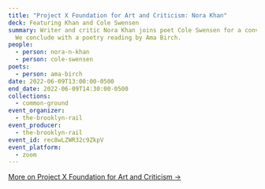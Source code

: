 ```yaml
---
title: "Project X Foundation for Art and Criticism: Nora Khan"
deck: Featuring Khan and Cole Swensen
summary: Writer and critic Nora Khan joins poet Cole Swensen for a conversation.
  We conclude with a poetry reading by Ama Birch.
people:
  - person: nora-n-khan
  - person: cole-swensen
poets:
  - person: ama-birch
date: 2022-06-09T13:00:00-0500
end_date: 2022-06-09T14:30:00-0500
collections:
  - common-ground
event_organizer:
  - the-brooklyn-rail
event_producer:
  - the-brooklyn-rail
event_id: rec8wLZWR32c9ZkpV
event_platform:
  - zoom
---
```

[More on Project X Foundation for Art and Criticism →](https://www.x-traonline.org/)
